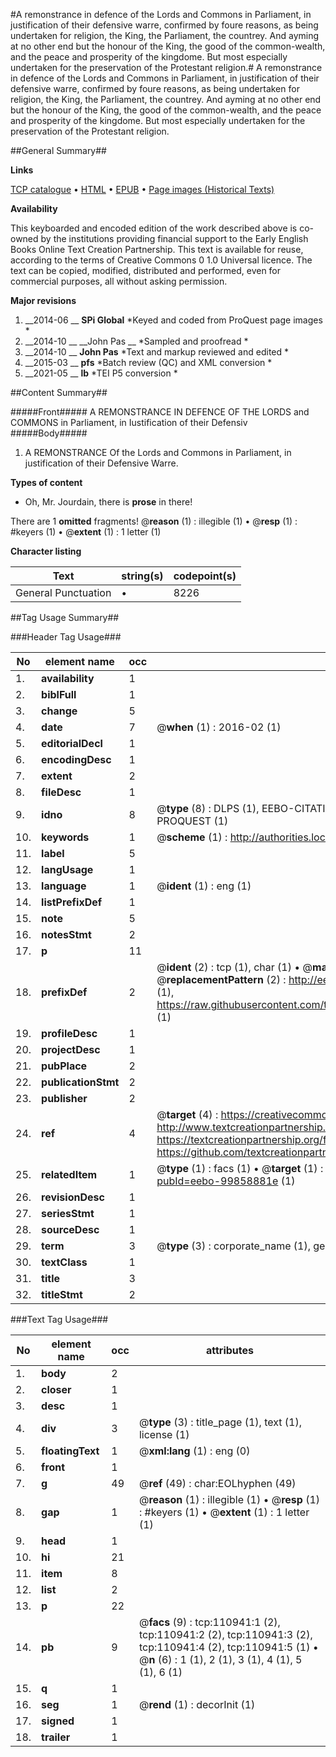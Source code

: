 #A remonstrance in defence of the Lords and Commons in Parliament, in justification of their defensive warre, confirmed by foure reasons, as being undertaken for religion, the King, the Parliament, the countrey. And ayming at no other end but the honour of the King, the good of the common-wealth, and the peace and prosperity of the kingdome. But most especially undertaken for the preservation of the Protestant religion.#
A remonstrance in defence of the Lords and Commons in Parliament, in justification of their defensive warre, confirmed by foure reasons, as being undertaken for religion, the King, the Parliament, the countrey. And ayming at no other end but the honour of the King, the good of the common-wealth, and the peace and prosperity of the kingdome. But most especially undertaken for the preservation of the Protestant religion.

##General Summary##

**Links**

[TCP catalogue](http://www.ota.ox.ac.uk/tcp/)  • 
[HTML](http://tei.it.ox.ac.uk/tcp/Texts-HTML/free/A92/A92428.html)  • 
[EPUB](http://tei.it.ox.ac.uk/tcp/Texts-EPUB/free/A92/A92428.epub) • 
[Page images (Historical Texts)](https://historicaltexts.jisc.ac.uk/eebo-99858881e)

**Availability**

This keyboarded and encoded edition of the work described above is co-owned by the
    institutions providing financial support to the Early English Books Online Text Creation
    Partnership. This text is available for reuse, according to the terms of  Creative Commons 0 1.0 Universal
    licence. The text can be copied, modified, distributed and performed, even for commercial
    purposes, all without asking permission.

**Major revisions**

1. __2014-06 __ __SPi Global__ *Keyed and coded from ProQuest page images *
1. __2014-10 __ __John Pas __ *Sampled and proofread *
1. __2014-10 __ __John Pas__ *Text and markup reviewed and edited *
1. __2015-03 __ __pfs__ *Batch review (QC) and XML conversion *
1. __2021-05 __ __lb__ *TEI P5 conversion *

##Content Summary##

#####Front#####
A REMONSTRANCE IN DEFENCE OF THE LORDS and COMMONS in Parliament, in Iustification of their Defensiv
#####Body#####

1. A REMONSTRANCE Of the Lords and Commons in Parliament, in justification of their Defensive Warre.

**Types of content**

  * Oh, Mr. Jourdain, there is **prose** in there!

There are 1 **omitted** fragments! 
 @__reason__ (1) : illegible (1)  •  @__resp__ (1) : #keyers (1)  •  @__extent__ (1) : 1 letter (1)

**Character listing**


|Text|string(s)|codepoint(s)|
|---|---|---|
|General Punctuation|•|8226|

##Tag Usage Summary##

###Header Tag Usage###

|No|element name|occ|attributes|
|---|---|---|---|
|1.|__availability__|1||
|2.|__biblFull__|1||
|3.|__change__|5||
|4.|__date__|7| @__when__ (1) : 2016-02 (1)|
|5.|__editorialDecl__|1||
|6.|__encodingDesc__|1||
|7.|__extent__|2||
|8.|__fileDesc__|1||
|9.|__idno__|8| @__type__ (8) : DLPS (1), EEBO-CITATION (1), VID (1), EEBO-PROQUEST (1), STC (3), PROQUEST (1)|
|10.|__keywords__|1| @__scheme__ (1) : http://authorities.loc.gov/ (1)|
|11.|__label__|5||
|12.|__langUsage__|1||
|13.|__language__|1| @__ident__ (1) : eng (1)|
|14.|__listPrefixDef__|1||
|15.|__note__|5||
|16.|__notesStmt__|2||
|17.|__p__|11||
|18.|__prefixDef__|2| @__ident__ (2) : tcp (1), char (1)  •  @__matchPattern__ (2) : ([0-9\-]+):([0-9IVX]+) (1), (.+) (1)  •  @__replacementPattern__ (2) : http://eebo.chadwyck.com/downloadtiff?vid=$1&page=$2 (1), https://raw.githubusercontent.com/textcreationpartnership/Texts/master/tcpchars.xml#$1 (1)|
|19.|__profileDesc__|1||
|20.|__projectDesc__|1||
|21.|__pubPlace__|2||
|22.|__publicationStmt__|2||
|23.|__publisher__|2||
|24.|__ref__|4| @__target__ (4) : https://creativecommons.org/publicdomain/zero/1.0/ (1), http://www.textcreationpartnership.org/docs/. (1), https://textcreationpartnership.org/faq/#faq05 (1), https://github.com/textcreationpartnership (1)|
|25.|__relatedItem__|1| @__type__ (1) : facs (1)  •  @__target__ (1) : https://data.historicaltexts.jisc.ac.uk/view?pubId=eebo-99858881e (1)|
|26.|__revisionDesc__|1||
|27.|__seriesStmt__|1||
|28.|__sourceDesc__|1||
|29.|__term__|3| @__type__ (3) : corporate_name (1), geographic_name (2)|
|30.|__textClass__|1||
|31.|__title__|3||
|32.|__titleStmt__|2||


###Text Tag Usage###

|No|element name|occ|attributes|
|---|---|---|---|
|1.|__body__|2||
|2.|__closer__|1||
|3.|__desc__|1||
|4.|__div__|3| @__type__ (3) : title_page (1), text (1), license (1)|
|5.|__floatingText__|1| @__xml:lang__ (1) : eng (0)|
|6.|__front__|1||
|7.|__g__|49| @__ref__ (49) : char:EOLhyphen (49)|
|8.|__gap__|1| @__reason__ (1) : illegible (1)  •  @__resp__ (1) : #keyers (1)  •  @__extent__ (1) : 1 letter (1)|
|9.|__head__|1||
|10.|__hi__|21||
|11.|__item__|8||
|12.|__list__|2||
|13.|__p__|22||
|14.|__pb__|9| @__facs__ (9) : tcp:110941:1 (2), tcp:110941:2 (2), tcp:110941:3 (2), tcp:110941:4 (2), tcp:110941:5 (1)  •  @__n__ (6) : 1 (1), 2 (1), 3 (1), 4 (1), 5 (1), 6 (1)|
|15.|__q__|1||
|16.|__seg__|1| @__rend__ (1) : decorInit (1)|
|17.|__signed__|1||
|18.|__trailer__|1||
